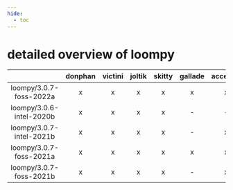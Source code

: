 ```yaml
---
hide:
  - toc
---
```


detailed overview of loompy
===========================

| |donphan|victini|joltik|skitty|gallade|accelgor|swalot|doduo|
| :---: | :---: | :---: | :---: | :---: | :---: | :---: | :---: | :---: |
|loompy/3.0.7-foss-2022a|x|x|x|x|x|x|x|x|
|loompy/3.0.6-intel-2020b|x|x|x|x|-|-|x|x|
|loompy/3.0.7-intel-2021b|x|x|x|x|-|x|x|x|
|loompy/3.0.7-foss-2021a|x|x|x|x|x|x|x|x|
|loompy/3.0.7-foss-2021b|x|x|x|x|-|x|x|x|

